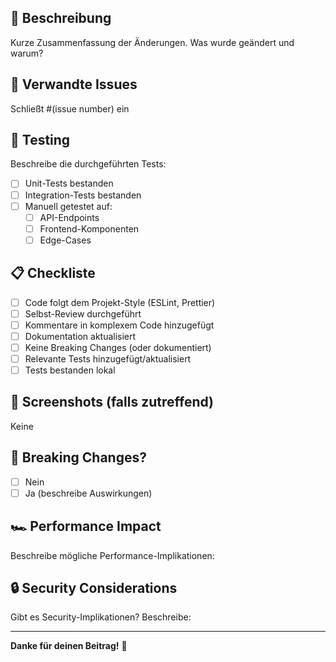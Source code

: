 ## 🎯 Beschreibung
Kurze Zusammenfassung der Änderungen. Was wurde geändert und warum?

## 🔗 Verwandte Issues
Schließt #(issue number) ein

## 🧪 Testing
Beschreibe die durchgeführten Tests:
- [ ] Unit-Tests bestanden
- [ ] Integration-Tests bestanden
- [ ] Manuell getestet auf:
  - [ ] API-Endpoints
  - [ ] Frontend-Komponenten
  - [ ] Edge-Cases

## 📋 Checkliste
- [ ] Code folgt dem Projekt-Style (ESLint, Prettier)
- [ ] Selbst-Review durchgeführt
- [ ] Kommentare in komplexem Code hinzugefügt
- [ ] Dokumentation aktualisiert
- [ ] Keine Breaking Changes (oder dokumentiert)
- [ ] Relevante Tests hinzugefügt/aktualisiert
- [ ] Tests bestanden lokal

## 📸 Screenshots (falls zutreffend)
Keine

## 🚨 Breaking Changes?
- [ ] Nein
- [ ] Ja (beschreibe Auswirkungen)

## 🏎️ Performance Impact
Beschreibe mögliche Performance-Implikationen:

## 🔒 Security Considerations
Gibt es Security-Implikationen? Beschreibe:

---

**Danke für deinen Beitrag!** 🙏

